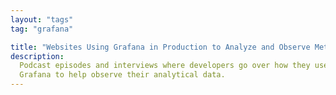 ```yaml
---
layout: "tags"
tag: "grafana"

title: "Websites Using Grafana in Production to Analyze and Observe Metrics"
description:
  Podcast episodes and interviews where developers go over how they use
  Grafana to help observe their analytical data.
---
```

